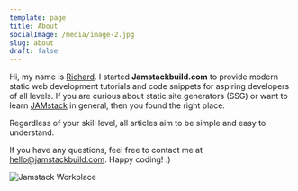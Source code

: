 ```yaml
---
template: page
title: About
socialImage: /media/image-2.jpg
slug: about
draft: false
---
```

Hi, my name is [Richard](https://twitter.com/iamchardmd). I started **Jamstackbuild.com** to provide modern static web development tutorials and code snippets for aspiring developers of all levels. If you are curious about static site generators (SSG) or want to learn [JAMstack](https://jamstack.org) in general, then you found the right place.

Regardless of your skill level, all articles aim to be simple and easy to understand.

If you have any questions, feel free to contact me at [hello@jamstackbuild.com](mailto:hello@jamstackbuild.com). Happy coding! :)

![Jamstack Workplace](/media/nomad.png "Jamstack Workplace")